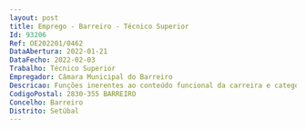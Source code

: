 ```yaml
--- 
layout: post
title: Emprego - Barreiro - Técnico Superior
Id: 93206
Ref: OE202201/0462
DataAbertura: 2022-01-21
DataFecho: 2022-02-03
Trabalho: Técnico Superior
Empregador: Câmara Municipal do Barreiro
Descricao: Funções inerentes ao conteúdo funcional da carreira e categoria de técnico superior, designadamente  Experiencia em condução de procedimentos de contratação publica, desenvolvimento das peças processuais, nomeadamente, convites, cadernos de encargos e programas de procedimento, aberturas de procedimentos e notificações de adjudicação.
CodigoPostal: 2830-355 BARREIRO
Concelho: Barreiro
Distrito: Setúbal
--- 
```

